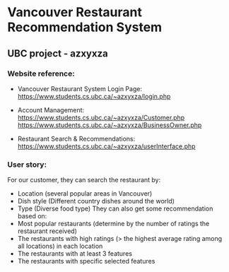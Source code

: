 # Vancouver Restaurant Recommendation System 
## UBC project - azxyxza

### Website reference:
* Vancouver Restaurant System Login Page:
https://www.students.cs.ubc.ca/~azxyxza/login.php
* Account Management: 
https://www.students.cs.ubc.ca/~azxyxza/Customer.php 
https://www.students.cs.ubc.ca/~azxyxza/BusinessOwner.php 

* Restaurant Search & Recommendations:
https://www.students.cs.ubc.ca/~azxyxza/userInterface.php 


### User story:
For our customer, they can search the restaurant by:
* Location (several popular areas in Vancouver)
* Dish style (Different country dishes around the world)
* Type (Diverse food type)
They can also get some recommendation based on:
* Most popular restaurants (determine by the number of ratings the restaurant received)
* The restaurants with high ratings (> the highest average rating among all locations) in each location
* The restaurants with at least 3 features
* The restaurants with specific selected features









